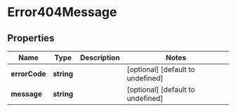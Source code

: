 # Error404Message

## Properties
| Name | Type | Description | Notes |
| ------------ | ------------- | ------------- | ------------- |
| **errorCode** | **string** |  | [optional] [default to undefined] |
| **message** | **string** |  | [optional] [default to undefined] |



